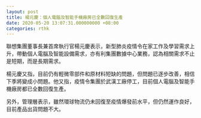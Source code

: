 ```yaml
---
layout: post
title: 楊元慶：個人電腦及智能手機廠房已全數回復生產
date: 2020-05-20 13:07:31.000000000 +08:00
categories: rthk
---
```


聯想集團董事長兼首席執行官楊元慶表示，新型肺炎疫情令在家工作及學習需求上升，帶動個人電腦及智能設備需求，亦有利集團數據中心業務，認為相關需求不止是短期，而是長期需求。

楊元慶又指，目前仍有輕微零部件和原材料短缺的問題，但問題已逐步改善，相信下季將變成小問題。他又指，疫情令集團於武漢工廠停工，目前個人電腦及智能手機廠房都已全數回復生產。

另外，管理層表示，雖然環球物流仍未回復至疫情爆發前水平，但仍然運作良好，目前產品出貨問題不大。

